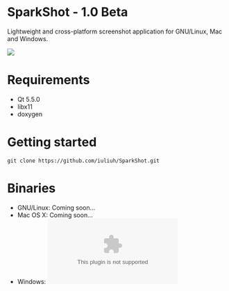 # SparkShot - 1.0 Beta

Lightweight and cross-platform screenshot application for GNU/Linux, Mac and Windows.

![](http://i.imgur.com/2tcT3Cc.png)

# Requirements
* Qt 5.5.0
* libx11 
* doxygen

# Getting started
	git clone https://github.com/iuliuh/SparkShot.git

# Binaries
* GNU/Linux: Coming soon...
* Mac OS X: Coming soon...
* Windows: ![Download](https://github.com/iuliuh/SparkShot/releases/download/v1.0beta/SparkShotSetup.exe)
